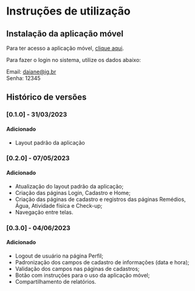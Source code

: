 # Instruções de utilização

## Instalação da aplicação móvel

Para ter acesso a aplicação móvel, <a href="https://snack.expo.dev/@procopiodaiane/melhor-idade">clique aqui</a>.

Para fazer o login no sistema, utilize os dados abaixo:

Email: daiane@ig.br
<br>
Senha: 12345

## Histórico de versões

### [0.1.0] - 31/03/2023
#### Adicionado
- Layout padrão da aplicação

### [0.2.0] - 07/05/2023
#### Adicionado
- Atualização do layout padrão da aplicação;
- Criação das páginas Login, Cadastro e Home;
- Criação das páginas de cadastro e registros das páginas Remédios, Água, Atividade física e Check-up;
- Navegação entre telas.

### [0.3.0] - 04/06/2023
#### Adicionado
- Logout de usuário na página Perfil;
- Padronização dos campos de cadastro de informações (data e hora);
- Validação dos campos nas páginas de cadastros;
- Botão com instruções para o uso da aplicação móvel;
- Compartilhamento de relatórios.
